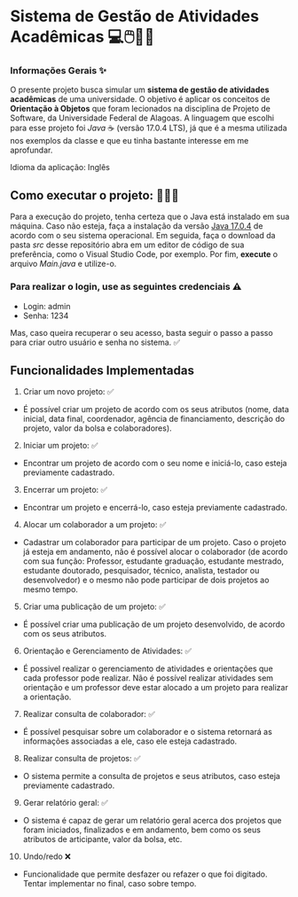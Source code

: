 # Sistema de Gestão de Atividades Acadêmicas 💻🖱️🧑‍🎓

### Informações Gerais ✨

O presente projeto busca simular um **sistema de gestão de atividades acadêmicas** de uma universidade. O objetivo é aplicar os conceitos de **Orientação à Objetos** que foram lecionados na disciplina de Projeto de Software, da Universidade Federal de Alagoas. A linguagem que escolhi para esse projeto foi _Java_ ☕ (versão 17.0.4 LTS), já que é a mesma utilizada nos exemplos da classe e que eu tinha bastante interesse em me aprofundar. 

Idioma da aplicação: Inglês 

## Como executar o projeto: 👩🏻‍💻

Para a execução do projeto, tenha certeza que o Java está instalado em sua máquina. Caso não esteja, faça a instalação da versão [Java 17.0.4](https://www.oracle.com/java/technologies/javase/jdk17-archive-downloads.html) de acordo com o seu sistema operacional. Em seguida, faça o download da pasta _src_ desse repositório abra em um editor de código de sua preferência, como o Visual Studio Code, por exemplo. Por fim,  **execute** o arquivo _Main.java_ e utilize-o. 

### Para realizar o login, use as seguintes credenciais ⚠️ 

* Login: admin
* Senha: 1234

Mas, caso queira recuperar o seu acesso, basta seguir o passo a passo para criar outro usuário e senha no sistema. ✅

## Funcionalidades Implementadas 

1. Criar um novo projeto: ✅
 - É possível criar um projeto de acordo com os seus atributos (nome, data inicial, data final, coordenador, agência de financiamento, descrição do projeto, valor da bolsa e colaboradores).
2. Iniciar um projeto: ✅
  - Encontrar um projeto de acordo com o seu nome e iniciá-lo, caso esteja previamente cadastrado.
3. Encerrar um projeto: ✅
  - Encontrar um projeto e encerrá-lo, caso esteja previamente cadastrado.
4. Alocar um colaborador a um projeto: ✅
  - Cadastrar um colaborador para participar de um projeto. Caso o projeto já esteja em andamento, não é possível alocar o colaborador (de acordo com sua função: Professor, estudante graduação, estudante mestrado, estudante doutorado, pesquisador, técnico, analista, testador ou desenvolvedor) e o mesmo não pode participar de dois projetos ao mesmo tempo. 
5. Criar uma publicação de um projeto: ✅
  - É possível criar uma publicação de um projeto desenvolvido, de acordo com os seus atributos. 
6. Orientação e Gerenciamento de Atividades: ✅
  - É possivel realizar o gerenciamento de atividades e orientações que cada professor pode realizar. Não é possível realizar atividades sem orientação e um professor deve estar alocado a um projeto para realizar a orientação. 
7. Realizar consulta de colaborador: ✅
  - É possível pesquisar sobre um colaborador e o sistema retornará as informações associadas a ele, caso ele esteja cadastrado. 
8. Realizar consulta de projetos: ✅
  - O sistema permite a consulta de projetos e seus atributos, caso esteja previamente cadastrado. 
9. Gerar relatório geral: ✅
  - O sistema é capaz de gerar um relatório geral acerca dos projetos que foram iniciados, finalizados e em andamento, bem como os seus atributos de articipante, valor da bolsa, etc. 
10. Undo/redo ❌
 - Funcionalidade que permite desfazer ou refazer o que foi digitado. Tentar implementar no final, caso sobre tempo. 
